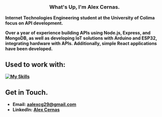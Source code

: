 <div align="center">
   <h3>What's Up, I'm <b>Alex Cernas<b>.</h3>
</div>

Internet Technologies Engineering student at the University of Colima focus on API development.

Over a year of experience building APIs using Node.js, Express, and MongoDB, as well as developing IoT solutions with Arduino and ESP32, integrating hardware with APIs. Additionally, simple React applications have been developed.

## Used to work with:
[![My Skills](https://skillicons.dev/icons?i=react,nodejs,mongodb,express,js,html,css)](https://skillicons.dev)


## Get in Touch.
- Email: aalexcg29@gmail.com
- LinkedIn: [Alex Cernas](https://www.linkedin.com/in/%C3%A1ngel-alexis-cernas-hern%C3%A1ndez-479101262/)
